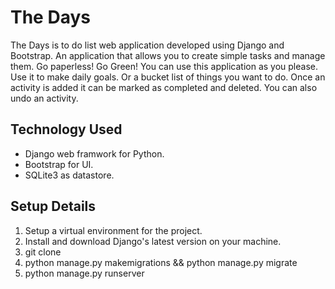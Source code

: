 # The Days
The Days is to do list web application developed using Django and Bootstrap. 
An application that allows you to create simple tasks and manage them. Go paperless! Go Green! 
You can use this application as you please. Use it to make daily goals. Or a bucket list of things you want to do. 
Once an activity is added it can be marked as completed and deleted. You can also undo an activity.

## Technology Used
* Django web framwork for Python.
* Bootstrap for UI.
* SQLite3 as datastore.

## Setup Details
1. Setup a virtual environment for the project. 
2. Install and download Django's latest version on your machine.
3. git clone <repo link>
4. python manage.py makemigrations && python manage.py migrate
5. python manage.py runserver

